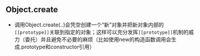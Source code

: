 ## Object.create

- 调用Object.create(..)会凭空创建一个“新”对象并把新对象内部的`[[prototype]]`关联到指定的对象；这样可以充分发挥`[[prototype]]`机制的威力（委托）并且避免不必要的麻烦（比如使用new的构造函数调用会生成.prototype和constructor引用）